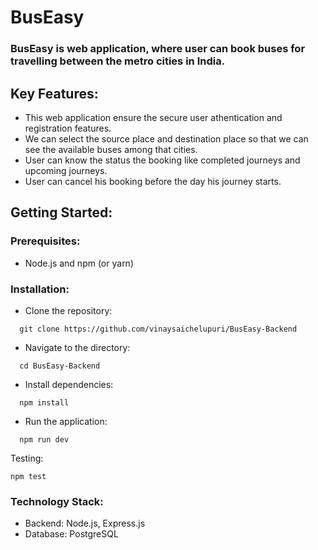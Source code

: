 # BusEasy
### BusEasy is web application, where user can book buses for travelling between the metro cities in India.

## Key Features:

- This web application ensure the secure user athentication and registration features.
- We can select the source place and destination place so that we can see the available buses among that cities.
- User can know the status the booking like completed journeys and upcoming journeys.
- User can cancel his booking before the day his journey starts.

## Getting Started:
### Prerequisites:
 * Node.js and npm (or yarn)
### Installation:
 * Clone the repository:
 ```
   git clone https://github.com/vinaysaichelupuri/BusEasy-Backend
```
 * Navigate to the directory:
 ```
   cd BusEasy-Backend
```

 * Install dependencies:
 ```
   npm install
```

 * Run the application:
 ```
   npm run dev
```

Testing:
```
npm test
```

### Technology Stack:
 * Backend: Node.js, Express.js
 * Database: PostgreSQL